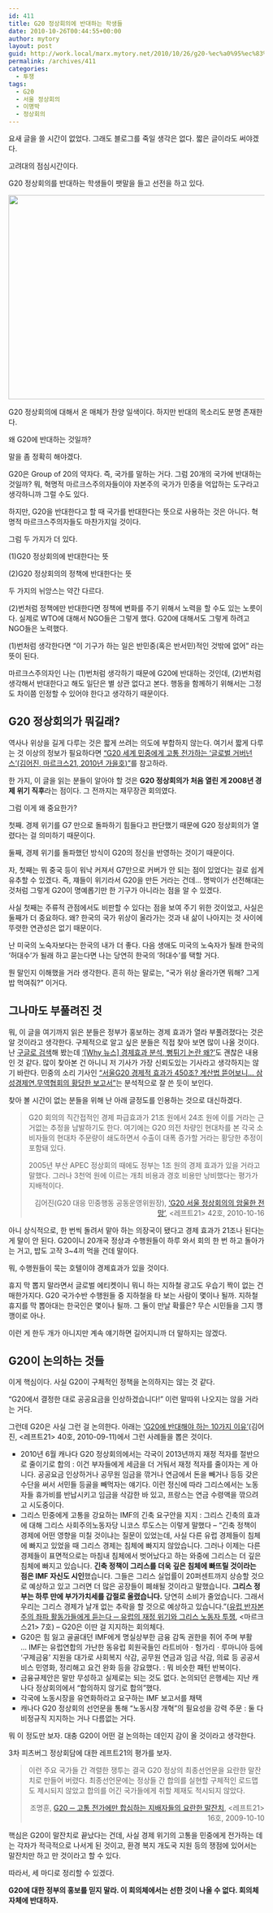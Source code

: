```yaml
---
id: 411
title: G20 정상회의에 반대하는 학생들
date: 2010-10-26T00:44:55+00:00
author: mytory
layout: post
guid: http://work.local/marx.mytory.net/2010/10/26/g20-%ec%a0%95%ec%83%81%ed%9a%8c%ec%9d%98%ec%97%90-%eb%b0%98%eb%8c%80%ed%95%98%eb%8a%94-%ed%95%99%ec%83%9d%eb%93%a4/
permalink: /archives/411
categories:
  - 투쟁
tags:
  - G20
  - 서울 정상회의
  - 이명박
  - 정상회의
---
```

요새 글을 쓸 시간이 없었다. 그래도 블로그를 죽일 생각은 없다. 짧은 글이라도 써야겠다.

고려대의 점심시간이다.

G20 정상회의를 반대하는 학생들이 팻말을 들고 선전을 하고 있다.

<img src="http://work.local/marx.mytory.net/wp-content/uploads/1/cfile24.uf.156AE8014CC591B675158D.jpg" class="aligncenter" width="540" height="402" alt="" filename="cfile24.uf.156AE8014CC591B675158D.jpg" filemime="" />

G20 정상회의에 대해서 온 매체가 찬양 일색이다. 하지만 반대의 목소리도 분명 존재한다. 

왜 G20에 반대하는 것일까?

말을 좀 정확히 해야겠다.

G20은&nbsp;Group of 20의 약자다. 즉, 국가를 말하는 거다. 그럼 20개의 국가에 반대하는 것일까? 뭐, 혁명적 마르크스주의자들이야 자본주의 국가가 민중을 억압하는 도구라고 생각하니까 그럴 수도 있다.&nbsp;

하지만, G20을 반대한다고 할 때 국가를 반대한다는 뜻으로 사용하는 것은 아니다. 혁명적 마르크스주의자들도 마찬가지일 것이다.

그럼 두 가지가 더 있다.

(1)G20 정상회의에 반대한다는 뜻

(2)G20 정상회의의 정책에 반대한다는 뜻

두 가지의 뉘앙스는 약간 다르다.

(2)번처럼 정책에만 반대한다면 정책에 변화를 주기 위해서 노력을 할 수도 있는 노릇이다. 실제로 WTO에 대해서 NGO들은 그렇게 했다. G20에 대해서도 그렇게 하려고 NGO들은 노력했다.

(1)번처럼 생각한다면 &#8220;이 기구가 하는 일은 반민중(혹은 반서민)적인 것밖에 없어&#8221; 라는 뜻이 된다.

마르크스주의자인 나는 (1)번처럼 생각하기 때문에 G20에 반대하는 것인데, (2)번처럼 생각해서 반대한다고 해도 일단은 별 상관 없다고 본다. 행동을 함께하기 위해서는 그정도 차이쯤 인정할 수 있어야 한다고 생각하기 때문이다.

## G20 정상회의가 뭐길래?

역사나 위상을 길게 다루는 것은 짧게 쓰려는 의도에 부합하지 않는다. 여기서 짧게 다루는 것 이상의 정보가 필요하다면 <a href="http://marx21.or.kr/article/pageView.marx?articleNo=90&pageNo=1" target="_blank" title="[http://marx21.or.kr/article/pageView.marx?articleNo=90&pageNo=1]로 이동합니다.">&#8220;G20 세계 민중에게 고통 전가하는 ‘글로벌 거버넌스’(김어진, 마르크스21, 2010년 가을호)&#8221;</a>를 참고하라. 

한 가지, 이 글을 읽는 분들이 알아야 할 것은 **G20 정상회의가 처음 열린 게 2008년 경제 위기 직후**라는 점이다. 그 전까지는 재무장관 회의였다.

그럼 이게 왜 중요한가?

첫째. 경제 위기를 G7 만으로 돌파하기 힘들다고 판단했기 때문에 G20 정상회의가 열렸다는 걸 의미하기 때문이다.

둘째, 경제 위기를 돌파했던 방식이 G20의 정신을 반영하는 것이기 때문이다.

자, 첫째는 뭐 중국 등이 워낙 커져서 G7만으로 커버가 안 되는 점이 있었다는 걸로 쉽게 유추할 수 있겠다. 즉, 쟤들이 위기라서 G20을 만든 거라는 건데… 명박이가 선전해대는 것처럼 그렇게 G20이 명예롭기만 한 기구가 아니라는 점을 알 수 있겠다.

사실 첫째는 주류적 관점에서도 비판할 수 있다는 점을 보여 주기 위한 것이었고, 사실은 둘째가 더 중요하다. 왜? 한국의 국가 위상이 올라가는 것과 내 삶이 나아지는 것 사이에 뚜렷한 연관성은 없기 때문이다.

난 미국의 노숙자보다는 한국의 내가 더 좋다. 다음 생애도 미국의 노숙자가 될래 한국의 &#8216;허대수&#8217;가 될래 하고 묻는다면 나는 당연히 한국의 &#8216;허대수&#8217;를 택할 거다.&nbsp;

뭔 말인지 이해했을 거라 생각한다. 흔히 하는 말로는, &#8220;국가 위상 올라가면 뭐해? 그게 밥 먹여줘?&#8221; 이거다.

## 그나마도 부풀려진 것

뭐, 이 글을 여기까지 읽은 분들은 정부가 홍보하는 경제 효과가 열라 부풀려졌다는 것은 알 것이라고 생각한다. 구체적으로 알고 싶은 분들은 직접 찾아 보면 많이 나올 것이다. 난 <a href="http://www.google.co.kr/#hl=ko&expIds=26637,26774,26992,27183&xhr=t&q=G20+%EA%B2%BD%EC%A0%9C%ED%9A%A8%EA%B3%BC+%EB%B6%80%ED%92%80%EB%A0%A4&cp=12&pf=p&sclient=psy&newwindow=1&site=&source=hp&aq=f&aqi=&aql=&oq=G20+%EA%B2%BD%EC%A0%9C%ED%9A%A8%EA%B3%BC+%EB%B6%80%ED%92%80%EB%A0%A4&gs_rfai=&pbx=1&fp=b41b30f2bab8bc0" target="_blank" title="[http://www.google.co.kr/#hl=ko&expIds=26637,26774,26992,27183&xhr=t&q=G20+%EA%B2%BD%EC%A0%9C%ED%9A%A8%EA%B3%BC+%EB%B6%80%ED%92%80%EB%A0%A4&cp=12&pf=p&sclient=psy&newwindow=1&site=&source=hp&aq=f&aqi=&aql=&oq=G20+%EA%B2%BD%EC%A0%9C%ED%9A%A8%EA%B3%BC+%EB%B6%80%ED%92%80%EB%A0%A4&gs_rfai=&pbx=1&fp=b41b30f2bab8bc0]로 이동합니다.">구글로 검색</a>해 봤는데 <a href="http://www.cbs.co.kr/nocut/show.asp?idx=1611073" target="_blank" title="[http://www.cbs.co.kr/nocut/show.asp?idx=1611073]로 이동합니다.">&#8216;[Why 뉴스] 경제효과 분석, 뻥튀기 논란 왜?&#8217;</a>도 괜찮은 내용인 것 같다. 많이 찾아본 건 아니니 저 기사가 가장 신뢰도있는 기사라고 생각하지는 않기 바란다. 민중의 소리 기사인 <span id="tx_left_marker"></span><a href="http://www.vop.co.kr/A00000327199.html" target="_blank" title="[http://www.vop.co.kr/A00000327199.html]로 이동합니다.">&#8220;</a><a href="http://www.vop.co.kr/A00000327199.html" target="_blank" title="[http://www.vop.co.kr/A00000327199.html]로 이동합니다.">서울G20 경제적 효과가 450조? 계산법 뜯어보니&#8230;&nbsp;</a><a href="http://www.vop.co.kr/A00000327199.html" target="_blank" title="[http://www.vop.co.kr/A00000327199.html]로 이동합니다.">삼성경제연.무역협회의 황당한 보고서&#8221;</a><span id="tx_right_marker"></span>는 분석적으로 잘 쓴 듯이 보인다.

찾아 볼 시간이 없는 분들을 위해 난 아래 글정도를 인용하는 것으로 대신하겠다.

> G20 회의의 직간접적인 경제 파급효과가 21조 원에서 24조 원에 이를 거라는 근거없는 추정을 남발하기도 한다. 여기에는 G20 의전 차량인 현대차를 본 각국 소비자들의 현대차 주문량이 쇄도하면서 수출이 대폭 증가할 거라는 황당한 추정이 포함돼 있다. 
> 
> 2005년 부산 APEC 정상회의 때에도 정부는 1조 원의 경제 효과가 있을 거라고 말했다. 그러나 3천억 원에 이르는 개최 비용과 경호 비용만 낭비했다는 평가가 지배적이다. 
> 
> <p style="text-align: right; ">
>   김어진(G20 대응 민중행동 공동운영위원장), <a href="http://www.wspaper.org/article/8722" target="_blank" title="[http://www.wspaper.org/article/8722]로 이동합니다.">&#8216;G20 서울 정상회의의 암울한 전망&#8217;</a>,&nbsp;&lt;레프트21&gt; 42호,&nbsp;2010-10-16
> </p>

아니 상식적으로, 한 번씩 돌려서 맡아 하는 의장국이 됐다고 경제 효과가 21조나 된다는 게 말이 안 된다. G20이니 20개국 정상과 수행원들이 하루 와서 회의 한 번 하고 돌아가는 거고, 밥도 고작 3~4끼 먹을 건데 말이다. 

뭐, 수행원들이 묵는 호텔이야 경제효과가 있을 것이다.

휴지 막 뽑지 말라면서 글로벌 에티켓이니 뭐니 하는 지하철 광고도 우습기 짝이 없는 건 매한가지다. G20 국가수반 수행원들 중 지하철을 타 보는 사람이 몇이나 될까. 지하철 휴지를 막 뽑아대는 한국인은 몇이나 될까. 그 둘이 만날 확률은? 무슨 시민들을 그지 깽깽이로 아나.&nbsp;

이런 게 한두 개가 아니지만 계속 얘기하면 길어지니까 더 말하지는 않겠다.

## G20이 논의하는 것들

이게 핵심이다. 사실 G20이 구체적인 정책을 논의하지는 않는 것 같다.&nbsp;

&#8220;G20에서 결정한 대로 공공요금을 인상하겠습니다!&#8221; 이런 말따위 나오지는 않을 거라는 거다. 

그런데 G20은 사실 그런 걸 논의한다. 아래는 <a href="http://www.wspaper.org/article/8553" target="_blank" title="[http://www.wspaper.org/article/8553]로 이동합니다.">&#8216;G20에 반대해야 하는 10가지 이유&#8217;</a>(김어진, &lt;레프트21&gt; 40호,&nbsp;2010-09-11)에서 그런 사례들을 뽑은 것이다.

<ul style="list-style-type: square; ">
  <li>
    2010년 6월 캐나다 G20 정상회의에서는 각국이 2013년까지 재정 적자를 절반으로 줄이기로 합의 : 이건 부자들에게 세금을 더 거둬서 재정 적자를 줄이자는 게 아니다. 공공요금 인상하거나 공무원 임금을 깎거나 연금에서 돈을 빼거나 등등 갖은 수단을 써서 서민들 등골을 빼먹자는 얘기다. 이런 정신에 따라 그리스에서는 노동자들 휴가비를 반납시키고 임금을 삭감한 바 있고, 프랑스는 연금 수령액을 깎으려고 시도중이다.
  </li>
  <li>
    그리스 민중에게 고통을 강요하는 IMF의 긴축 요구안을 지지 : 그리스 긴축의 효과에 대해 그리스 사회주의노동자당 니코스 루도스는 이렇게 말했다 &#8211; &#8220;긴축 정책이 경제에 어떤 영향을 미칠 것이냐는 질문이 있었는데, 사실 다른 유럽 경제들이 침체에 빠지고 있었을 때 그리스 경제는 침체에 빠지지 않았습니다. 그러나 이제는 다른 경제들이 표면적으로는 마침내 침체에서 벗어났다고 하는 와중에 그리스는 더 깊은 침체에 빠지고 있습니다. <b>긴축 정책이 그리스를 더욱 깊은 침체에 빠뜨릴 것이라는 점은 IMF 자신도 시인</b>했습니다. 그들은 그리스 실업률이 20퍼센트까지 상승할 것으로 예상하고 있고 그러면 더 많은 공장들이 폐쇄될 것이라고 말했습니다. <b>그리스 정부는 하루 만에 부가가치세를 갑절로 올렸습니다.</b> 당연히 소비가 줄었습니다. 그래서 우리는 그리스 경제가 날개 없는 추락을 할 것으로 예상하고 있습니다.&#8221;(<a href="http://marx21.or.kr/article/pageView.marx?articleNo=88&pageNo=6" target="_blank" title="[http://marx21.or.kr/article/pageView.marx?articleNo=88&pageNo=6]로 이동합니다.">유럽 반자본주의 좌파 활동가들에게 듣는다 ─ 유럽의 재정 위기와 그리스 노동자 투쟁</a>, &lt;마르크스21&gt; 7호) &#8211; G20은 이딴 걸 지지하는 회의체다.
  </li>
  <li>
    G20은 힘 잃고 골골대던 IMF에게 명실상부한 금융 감독 권한을 쥐어 주며 부활 …&nbsp;IMF는 유럽연합의 가난한 동유럽 회원국들인 라트비아ㆍ헝가리ㆍ루마니아 등에 ‘구제금융’ 지원을 대가로 사회복지 삭감, 공무원 연금과 임금 삭감, 의료 등 공공서비스 민영화, 정리해고 요건 완화 등을 강요했다. : 뭐 비슷한 패턴 반복이다.
  </li>
  <li>
    금융규제안은 말만 무성하고 실제로는 되는 것도 없다. 논의되던 은행세는 지난 캐나다 정상회의에서 &#8220;합의하지 않기로 합의&#8221;했다.
  </li>
  <li>
    각국에 노동시장을 유연화하라고 요구하는 IMF 보고서를 채택
  </li>
  <li>
    캐나다 G20 정상회의 선언문을 통해 “노동시장 개혁”의 필요성을 강력 주문 : 둘 다 비정규직 지지하는 거나 다름없는 거다.
  </li>
</ul>

뭐 이 정도만 보자. 대충 G20이 어떤 걸 논의하는 데인지 감이 올 것이라고 생각한다.

3차 피츠버그 정상회담에 대한 레프트21의 평가를 보자.

> 이런 주요 국가들 간 격렬한 쟁투는 결국 G20 정상의 최종선언문을 요란한 말잔치로 만들어 버렸다. 최종선언문에는 정상들 간 합의를 실현할 구체적인 로드맵도 제시되지 않았고 합의를 어긴 국가들에게 취할 제재도 적시되지 않았다. 
> 
> <p style="text-align: right; ">
>   조명훈, <a href="http://www.wspaper.org/article/7049" target="_blank" title="[http://www.wspaper.org/article/7049]로 이동합니다.">G20 ─ 고통 전가에만 합심하는 지배자들의 요란한 말잔치</a>,&nbsp;&lt;레프트21&gt; 16호,&nbsp;2009-10-10
> </p>

핵심은 G20이 말잔치로 끝났다는 건데, 사실 경제 위기의 고통을 민중에게 전가하는 데는 각자가 적극적으로 나서게 된 것이고, 환경 복지 개도국 지원 등의 쟁점에 있어서는 말잔치만 하고 만 것이라고 할 수 있다.

따라서, 세 마디로 정리할 수 있겠다.

**G20에 대한 정부의 홍보를 믿지 말라. 이 회의체에서는 선한 것이 나올 수 없다. 회의체 자체에 반대하자.**